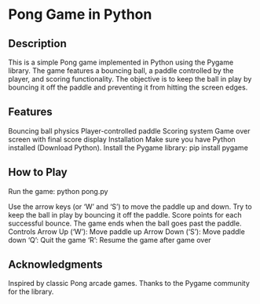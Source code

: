 # Pong Game in Python

## Description
This is a simple Pong game implemented in Python using the Pygame library. The game features a bouncing ball, a paddle controlled by the player, and scoring functionality. The objective is to keep the ball in play by bouncing it off the paddle and preventing it from hitting the screen edges.

## Features
Bouncing ball physics
Player-controlled paddle
Scoring system
Game over screen with final score display
Installation
Make sure you have Python installed (Download Python).
Install the Pygame library:
pip install pygame

## How to Play
Run the game:
python pong.py

Use the arrow keys (or ‘W’ and ‘S’) to move the paddle up and down.
Try to keep the ball in play by bouncing it off the paddle.
Score points for each successful bounce.
The game ends when the ball goes past the paddle.
Controls
Arrow Up (‘W’): Move paddle up
Arrow Down (‘S’): Move paddle down
‘Q’: Quit the game
‘R’: Resume the game after game over

## Acknowledgments
Inspired by classic Pong arcade games.
Thanks to the Pygame community for the library.